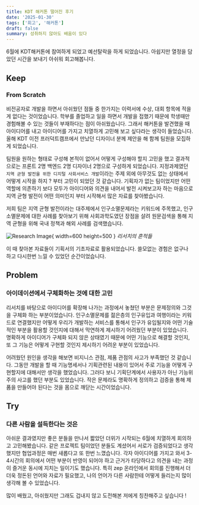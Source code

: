 ```yaml
---
title: KDT 해커톤 떨어진 후기
date: '2025-01-30'
tags: ['회고', '해커톤']
draft: false
summary: 성취하지 않아도 배움이 있다
---
```


6월에 KDT해커톤에 참여하게 되었고 예선탈락을 하게 되었습니다. 아쉽지만 열정을 담았던 시간을 보내기 아쉬워 회고해봅니다.

## Keep

### From Scratch

비전공자로 개발을 하면서 아쉬웠던 점들 중 한가지는 이력서에 수상, 대회 항목에 적을게 없다는 것이었습니다. 학부를 졸업하고 일을 하면서 개발을 접했기 때문에 학생때만 경험해볼 수 있는 것들이 부재하다는 점이 아쉬웠습니다. 그래서 해커톤을 발견했을 때 아이디어를 내고 아이디어를 가지고 치열하게 고민해 보고 싶다라는 생각이 들었습니다. 올해 KDT 이전 프러덕트캠프에서 만났던 디자이너 분께 제안을 해 함께 팀원을 모집하게 되었습니다.

팀원을 원하는 형태로 구성해 본적이 없어서 어떻게 구성해야 할지 고민을 했고 결과적으로는 프론트 2명 백엔드 2명 디자이너 2명으로 구성하게 되었습니다. 지정과제였던 `지역 균형 발전을 위한 디지털 사회서비스 개발`이라는 주제 외에 아무것도 없는 상태에서 어떻게 시작을 하지 ? 부터 고민이 되었던 것 같습니다. 기획자가 없는 팀이었지만 어떤 역할에 의존하기 보다 모두가 아이디어와 의견을 내어서 발전 시켜보고자 하는 마음으로 지역 균형 발전이 어떤 의미인지 부터 시작해서 많은 자료를 찾아봤습니다.

저희 팀은 지역 균형 발전이라는 대주제에서 인구소멸문제라는 키워드에 주목했고, 인구소멸문제에 대한 사례를 찾아보기 위해 사회과학도였던 장점을 살려 원문검색을 통해 지역 균형을 위해 국내 정책과 해외 사례를 검색했습니다.

![Research Image](./static/images/project/research_img){ width=600 height=500 }
*리서치의 흔적들*

이 때 찾아본 자료들이 기획서의 기초자료로 활용되었습니다. 쓸모없는 경험은 없구나 하고 다시한번 느낄 수 있었던 순간이었습니다.

## Problem

### 아이데이션에서 구체화하는 것에 대한 고민

리서치를 바탕으로 아이디어를 확장해 나가는 과정에서 놓쳤던 부분은 문제정의와 그것을 구체화 하는 부분이었습니다. 인구소멸문제를 젊은층의 인구유입과 여행이라는 키워드로 연결했지만 어떻게 우리가 개발하는 서비스를 통해서 인구가 유입될지와 어떤 기술적인 부분을 활용할 것인지에 대해서 막연하게 제시하기 어려웠던 부분이 있었습니다. 명확하게 아이디어가 구체화 되지 않은 상태였기 때문에 어떤 기능으로 해결할 것인지, 또 그 기능은 어떻게 구현할 것인지 제시하기 어려운 부분이 있었습니다.

어려웠던 원인을 생각을 해보면 비지니스 관점, 제품 관점의 사고가 부족했던 것 같습니다. 그동안 개발을 할 때 기능명세서나 기획관련된 내용이 있어서 주로 기능을 어떻게 구현할지에 대해서만 생각을 했었습니다. 그러다 보니 기획단계에서 사용자가 아닌 기능위주의 사고를 했던 부분도 있었습니다. 작은 문제라도 명확하게 정의하고 검증을 통해 제품을 만들어야 된다는 것을 몸으로 깨닫는 시간이었습니다.

## Try

### 다른 사람을 설득한다는 것은

아쉬운 결과였지만 좋은 분들을 만나서 짧았던 더위가 시작되는 6월에 치열하게 회의하고 고민해봤습니다. 같은 프로젝트 팀이었던 분들도 계셨어서 서로가 검증되었다고 생각했지만 협업과정은 매번 새롭다고 또 한번 느꼈습니다. 각자 아이디어를 가지고 와서 3-4시간의 회의에서 어떤 부분이 반영이 되어야 하고 근거가 타당하다고 의견을 내는 과정이 즐거운 동시에 지치는 일이기도 했습니다. 특히 zep 온라인에서 회의를 진행해서 더더욱 정돈된 언어와 자료가 필요했고, 나의 언어가 다른 사람한테 어떻게 들리는지 많이 생각해 볼 수 있었습니다.

많이 배웠고, 아쉬웠지만 그래도 겁내지 않고 도전해본 저에게 칭찬해주고 싶습니다 !